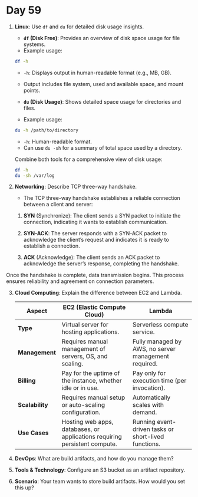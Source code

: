 # Day 59

1. **Linux**: Use `df` and `du` for detailed disk usage insights.
   - **`df` (Disk Free)**: Provides an overview of disk space usage for file systems.
    - Example usage:
    ```bash
    df -h
    ```
    - `-h`: Displays output in human-readable format (e.g., MB, GB).
    - Output includes file system, used and available space, and mount points.

   - **`du` (Disk Usage)**: Shows detailed space usage for directories and files.
    - Example usage:
    ```bash
    du -h /path/to/directory
    ```
    - `-h`: Human-readable format.
    - Can use `du -sh` for a summary of total space used by a directory.

   Combine both tools for a comprehensive view of disk usage:
    ```bash
    df -h
    du -sh /var/log
    ```


2. **Networking**: Describe TCP three-way handshake.
   - The TCP three-way handshake establishes a reliable connection between a client and server:

   1. **SYN** (Synchronize): The client sends a SYN packet to initiate the connection, indicating it wants to establish communication.

   2. **SYN-ACK**: The server responds with a SYN-ACK packet to acknowledge the client’s request and indicates it is ready to establish a connection.

   3. **ACK** (Acknowledge): The client sends an ACK packet to acknowledge the server’s response, completing the handshake.

Once the handshake is complete, data transmission begins. This process ensures reliability and agreement on connection parameters.


3. **Cloud Computing**: Explain the difference between EC2 and Lambda.
   
   | **Aspect**         | **EC2 (Elastic Compute Cloud)**                                           | **Lambda**                                                |
   |---------------------|---------------------------------------------------------------------------|----------------------------------------------------------|
   | **Type**           | Virtual server for hosting applications.                                 | Serverless compute service.                              |
   | **Management**     | Requires manual management of servers, OS, and scaling.                  | Fully managed by AWS, no server management required.     |
   | **Billing**        | Pay for the uptime of the instance, whether idle or in use.              | Pay only for execution time (per invocation).            |
   | **Scalability**    | Requires manual setup or auto-scaling configuration.                     | Automatically scales with demand.                        |
   | **Use Cases**      | Hosting web apps, databases, or applications requiring persistent compute.| Running event-driven tasks or short-lived functions.     |


4. **DevOps**: What are build artifacts, and how do you manage them?

5. **Tools & Technology**: Configure an S3 bucket as an artifact repository.

6. **Scenario**: Your team wants to store build artifacts. How would you set this up?


